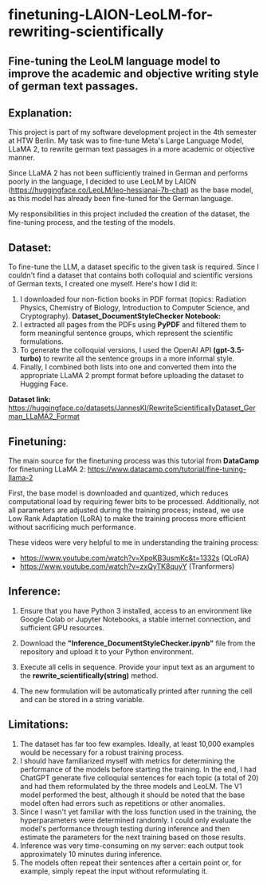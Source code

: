 # finetuning-LAION-LeoLM-for-rewriting-scientifically

## Fine-tuning the LeoLM language model to improve the academic and objective writing style of german text passages.

## Explanation:
This project is part of my software development project in the 4th semester at HTW Berlin. My task was to fine-tune Meta's Large Language Model, LLaMA 2, to rewrite german text passages in a more academic or objective manner.

Since LLaMA 2 has not been sufficiently trained in German and performs poorly in the language, I decided to use LeoLM by LAION (https://huggingface.co/LeoLM/leo-hessianai-7b-chat) as the base model, as this model has already been fine-tuned for the German language.

My responsibilities in this project included the creation of the dataset, the fine-tuning process, and the testing of the models.

## Dataset:
To fine-tune the LLM, a dataset specific to the given task is required. Since I couldn't find a dataset that contains both colloquial and scientific versions of German texts, I created one myself. Here's how I did it:

1. I downloaded four non-fiction books in PDF format (topics: Radiation Physics, Chemistry of Biology, Introduction to Computer Science, and Cryptography).
**Dataset_DocumentStyleChecker Notebook:**
2. I extracted all pages from the PDFs using **PyPDF** and filtered them to form meaningful sentence groups, which represent the scientific formulations.
3. To generate the colloquial versions, I used the OpenAI API **(gpt-3.5-turbo)** to rewrite all the sentence groups in a more informal style.
4. Finally, I combined both lists into one and converted them into the appropriate LLaMA 2 prompt format before uploading the dataset to Hugging Face.

**Dataset link:** https://huggingface.co/datasets/JannesKl/RewriteScientificallyDataset_German_LLaMA2_Format

## Finetuning:
The main source for the finetuning process was this tutorial from **DataCamp** for finetuning LLaMA 2: https://www.datacamp.com/tutorial/fine-tuning-llama-2

First, the base model is downloaded and quantized, which reduces computational load by requiring fewer bits to be processed. Additionally, not all parameters are adjusted during the training process; instead, we use Low Rank Adaptation (LoRA) to make the training process more efficient without sacrificing much performance.

These videos were very helpful to me in understanding the training process:
- https://www.youtube.com/watch?v=XpoKB3usmKc&t=1332s (QLoRA)
- https://www.youtube.com/watch?v=zxQyTK8quyY (Tranformers)

## Inference:
1. Ensure that you have Python 3 installed, access to an environment like Google Colab or Jupyter Notebooks, a stable internet connection, and sufficient GPU resources.

2. Download the **"Inference_DocumentStyleChecker.ipynb"** file from the repository and upload it to your Python environment.

3. Execute all cells in sequence. Provide your input text as an argument to the **rewrite_scientifically(string)** method.

4. The new formulation will be automatically printed after running the cell and can be stored in a string variable.

## Limitations:

1. The dataset has far too few examples. Ideally, at least 10,000 examples would be necessary for a robust training process.
2. I should have familiarized myself with metrics for determining the performance of the models before starting the training. In the end, I had ChatGPT generate five colloquial sentences for each topic (a total of 20) and had them reformulated by the three models and LeoLM. The V1 model performed the best, although it should be noted that the base model often had errors such as repetitions or other anomalies.
3. Since I wasn't yet familiar with the loss function used in the training, the hyperparameters were determined randomly. I could only evaluate the model's performance through testing during inference and then estimate the parameters for the next training based on those results.
4. Inference was very time-consuming on my server: each output took approximately 10 minutes during inference.
5. The models often repeat their sentences after a certain point or, for example, simply repeat the input without reformulating it.



